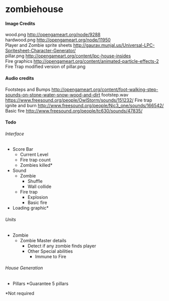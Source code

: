 # zombiehouse


#### Image Credits
wood.png http://opengameart.org/node/9288<br>
hardwood.png http://opengameart.org/node/11950<br>
Player and Zombie sprite sheets http://gaurav.munjal.us/Universal-LPC-Spritesheet-Character-Generator/<br>
pillar.png http://opengameart.org/content/lpc-house-insides<br>
Fire graphics http://opengameart.org/content/animated-particle-effects-2
Fire Trap modified version of pillar.png

#### Audio credits
Footsteps and Bumps http://opengameart.org/content/foot-walking-step-sounds-on-stone-water-snow-wood-and-dirt
footstep.wav https://www.freesound.org/people/OwlStorm/sounds/151232/
Fire trap ignite and burn http://www.freesound.org/people/Nic3_one/sounds/166542/
Basic fire http://www.freesound.org/people/tc630/sounds/47835/
#### Todo
###### Interface
* Score Bar
    * Current Level
    * Fire trap count
    * Zombies killed*
* Sound
    * Zombie
        * Shuffle
        * Wall collide
    * Fire trap
        * Explosion
        * Basic fire
* Loading graphic*

###### Units
* Zombie
    * Zombie Master details
        * Detect if any zombie finds player
        * Other Special abilities
            * Immune to Fire

###### House Generation
* Pillars
    *Guarantee 5 pillars

*Not required
